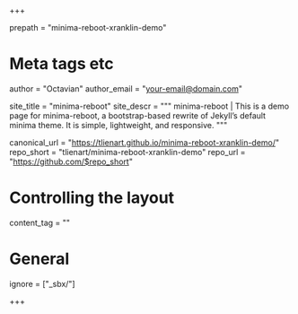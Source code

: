 +++

prepath = "minima-reboot-xranklin-demo"

# Meta tags etc

author = "Octavian"
author_email = "your-email@domain.com"

site_title = "minima-reboot"
site_descr = """
      minima-reboot | This is a demo page for minima-reboot, a bootstrap-based rewrite of
      Jekyll’s default minima theme. It is simple, lightweight, and responsive.
      """

canonical_url = "https://tlienart.github.io/minima-reboot-xranklin-demo/"
repo_short = "tlienart/minima-reboot-xranklin-demo"
repo_url = "https://github.com/$repo_short"

# Controlling the layout

content_tag = ""


# General

ignore = ["_sbx/"]

+++
